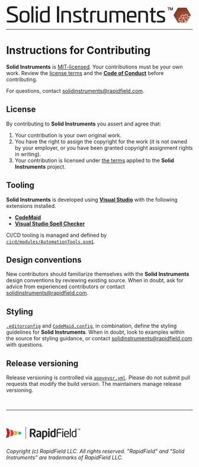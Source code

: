 <!--
Copyright (c) RapidField LLC. Licensed under the MIT License. See LICENSE.txt in the project root for license information.
-->

[![Solid Instruments logo](SolidInstruments.Logo.Color.Transparent.500w.png)](README.md)
- - -

# Instructions for Contributing

**Solid Instruments** is [MIT-licensed](https://en.wikipedia.org/wiki/MIT_License). Your contributions must be your own work. Review the [license terms](LICENSE.txt) and the [**Code of Conduct**](CODE_OF_CONDUCT.md) before contributing.

For questions, contact [solidinstruments@rapidfield.com](mailto:solidinstruments@rapidfield.com).

## License

By contributing to **Solid Instruments** you assert and agree that:

1. Your contribution is your own original work.
2. You have the right to assign the copyright for the work (it is not owned by your employer, or you have been granted copyright assignment rights in writing).
3. Your contribution is licensed under [the terms](LICENSE.txt)  applied to the **Solid Instruments** project.

## Tooling

**Solid Instruments** is developed using [**Visual Studio**](https://visualstudio.microsoft.com/downloads) with the following extensions installed.

- [**CodeMaid**](http://www.codemaid.net)
- [**Visual Studio Spell Checker**](https://ewsoftware.github.io/VSSpellChecker)

CI/CD tooling is managed and defined by [`cicd/modules/AutomationTools.psm1`](./cicd/modules/AutomationTools.psm1).

## Design conventions

New contributors should familiarize themselves with the **Solid Instruments** design conventions by reviewing existing source. When in doubt, ask for advice from experienced contributors or contact [solidinstruments@rapidfield.com](mailto:solidinstruments@rapidfield.com).

## Styling

[`.editorconfig`](.editorconfig) and [`CodeMaid.config`](CodeMaid.config), in combination, define the styling guidelines for **Solid Instruments**. When in doubt, look to examples within the source for styling guidance, or contact [solidinstruments@rapidfield.com](mailto:solidinstruments@rapidfield.com) with questions.

## Release versioning

Release versioning is controlled via [`appveyor.yml`](appveyor.yml). Please do not submit pull requests that modify the build version. The maintainers manage release versioning.

<br />

- - -

<br />

[![RapidField logo](RapidField.Logo.Color.Black.Transparent.200w.png)](https://www.rapidfield.com)

###### Copyright (c) RapidField LLC. All rights reserved. "RapidField" and "Solid Instruments" are trademarks of RapidField LLC.
